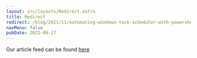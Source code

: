 ```yaml
---
layout: src/layouts/Redirect.astro
title: Redirect
redirect: /blog/2021/11/automating-windows-task-scheduler-with-powershell/
navMenu: false
pubDate: 2022-09-17
---
```

<div>
Our article feed can be found <a href="/blog/2021/11/automating-windows-task-scheduler-with-powershell/">here</a>
</div>
